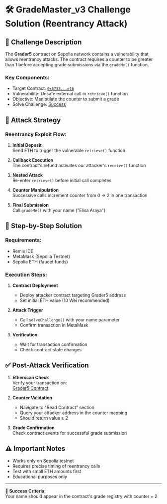 # 🛠️ GradeMaster_v3 Challenge Solution (Reentrancy Attack)

## 📝 Challenge Description  
The **Grader5** contract on Sepolia network contains a vulnerability that allows reentrancy attacks. The contract requires a counter to be greater than 1 before accepting grade submissions via the `gradeMe()` function.

### Key Components:
- Target Contract: [`0x5733...e16`](https://sepolia.etherscan.io/address/0x5733eE985e22eFF46F595376d79e31413b1A1e16)
- Vulnerability: Unsafe external call in `retrieve()` function
- Objective: Manipulate the counter to submit a grade
- Solve Challenge: [Success](https://sepolia.etherscan.io/tx/0x9a3a72c01b6a655c8875a161b4ac3505481922941a20c1857918decb8eadfb1c)

## 🚀 Attack Strategy
### Reentrancy Exploit Flow:
1. **Initial Deposit**  
   Send ETH to trigger the vulnerable `retrieve()` function

2. **Callback Execution**  
   The contract's refund activates our attacker's `receive()` function

3. **Nested Attack**  
   Re-enter `retrieve()` before initial call completes

4. **Counter Manipulation**  
   Successive calls increment counter from 0 → 2 in one transaction

5. **Final Submission**  
   Call `gradeMe()` with your name ("Elisa Araya")

## 🧰 Step-by-Step Solution
### Requirements:
- Remix IDE
- MetaMask (Sepolia Testnet)
- Sepolia ETH (faucet funds)

### Execution Steps:
1. **Contract Deployment**
   - Deploy attacker contract targeting Grader5 address
   - Set initial ETH value (10 Wei recommended)

2. **Attack Trigger**
   - Call `solveChallenge()` with your name parameter
   - Confirm transaction in MetaMask

3. **Verification**
   - Wait for transaction confirmation
   - Check contract state changes

## ✅ Post-Attack Verification
1. **Etherscan Check**  
   Verify your transaction on:  
   [Grader5 Contract](https://sepolia.etherscan.io/address/0x5733eE985e22eFF46F595376d79e31413b1A1e16)

2. **Counter Validation**  
   - Navigate to "Read Contract" section  
   - Query your attacker address in the counter mapping  
   - Should return value ≥ 2

3. **Grade Confirmation**  
   Check contract events for successful grade submission

## ⚠️ Important Notes
- Works only on Sepolia testnet
- Requires precise timing of reentrancy calls
- Test with small ETH amounts first
- Educational purposes only

---

🎉 **Success Criteria:**  
Your name should appear in the contract's grade registry with counter = 2
